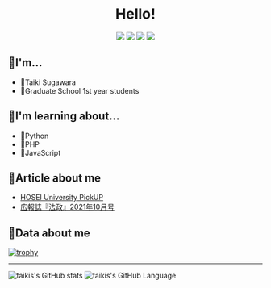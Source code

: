 <div  align="center">
<h1>
  Hello!
</h1>

<a href="https://twitter.com/taikis_jp"><img src="https://img.shields.io/twitter/follow/taikis_jp"></a>
<a href="http://qiita.com/taikis"><img src="https://qiita-badge.apiapi.app/s/taikis/posts.svg"></a>
<a href="http://qiita.com/taikis"><img src="https://qiita-badge.apiapi.app/s/taikis/contributions.svg"></a>
<img src="https://komarev.com/ghpvc/?username=taikis">
 
</div>
  
## 📣I'm...

- 💫Taiki Sugawara
- 🏫Graduate School 1st year students

## 📣I'm learning about...

- 🦎Python
- 🐙PHP
- 🌱JavaScript

## 📣Article about me

- [HOSEI University PickUP](https://www.hosei.ac.jp/pickup/article-20210409102758/)
- [広報誌『法政』2021年10月号](http://phronesis.hosei.ac.jp/article/article-20211104173222)

## 📣Data about me

[![trophy](https://github-profile-trophy.vercel.app/?username=taikis&theme=dracula&row=2&column=3&rank=SSS,SS,S,AAA,AA,A,B,SECRET)](https://github.com/ryo-ma/github-profile-trophy)

---

![taikis's GitHub stats](https://github-readme-stats.vercel.app/api?username=taikis&count_private=true&theme=dracula&show_icons=true)
![taikis's GitHub Language](https://github-readme-stats.vercel.app/api/top-langs/?username=taikis&layout=compact&theme=dracula)
